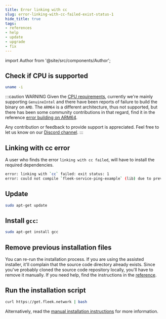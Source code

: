 ```yaml
---
title: Error linking with cc
slug: error-linking-with-cc-failed-exist-status-1
hide_title: true
tags:
- references
- help
- update
- upgrade
- fix
---
```


<!--
  The following import is intentional (see partial <CheckoutCommitWarning />)
-->
import Author from '@site/src/components/Author';

## Check if CPU is supported

```sh
uname -i
```

:::caution WARNING
Given the [CPU requirements](https://docs.fleek.network/docs/node/requirements/#specs), currently we're mainly supporting `GenuineIntel` and there have been reports of failure to build the binary on `AMD`. The `ARM64` is a different architecture, thus not supported, but there has been some community contributions in that regard, find it in the reference [error building on ARM64](/references/Lightning%20CLI/error-building-on-arm64).

Any contribution or feedback to provide support is appreciated. Feel free to let us know on our [Discord channel](https://discord.gg/fleekxyz).
:::

## Linking with cc error

A user who finds the error `linking with cc failed`, will have to install the required dependencies.

```sh
error: linking with `cc` failed: exit status: 1
error: could not compile `fleek-service-ping-example` (lib) due to previous error
```

## Update

```sh
sudo apt-get update
```

## Install `gcc`:

```sh
sudo apt-get install gcc
```

## Remove previous installation files

You can re-run the installation process. If you are using the assisted installer, it'll complain that the source code directory already exists. Since you've probably cloned the source code repository locally, you'll have to remove it manually. If you need help, find the instructions in the [reference](/references/Lightning%20CLI/uninstall-lightning-cli).

## Run the installation script

```sh
curl https://get.fleek.network | bash
```

Alternatively, read the [manual installation instructions](/docs/node/install#manual-installation) for more information.


<Author
    name="Helder Oliveira"
    image="https://github.com/heldrida.png"
    title="Software Developer + DX"
    url="https://github.com/heldrida"
/>
